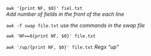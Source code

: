`awk '{print NF, $0}' fiel.txt`  
*Add number of fields in the front of the each line*

`awk -f swap file.txt` *use the commands in the swap file*

`awk 'NF==6{print NF, $0}' file.txt`

`awk '/up/{print NF, $0}' file.txt` *Regx "up"*
